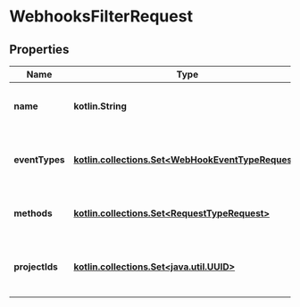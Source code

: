 
# WebhooksFilterRequest

## Properties
| Name | Type | Description | Notes |
| ------------ | ------------- | ------------- | ------------- |
| **name** | **kotlin.String** | Specifies a webhook name to search for |  [optional] |
| **eventTypes** | [**kotlin.collections.Set&lt;WebHookEventTypeRequest&gt;**](WebHookEventTypeRequest.md) | Specifies a webhook event types to search for |  [optional] |
| **methods** | [**kotlin.collections.Set&lt;RequestTypeRequest&gt;**](RequestTypeRequest.md) | Specifies a webhook methods to search for |  [optional] |
| **projectIds** | [**kotlin.collections.Set&lt;java.util.UUID&gt;**](java.util.UUID.md) | Specifies a webhook project IDs to search for |  [optional] |



